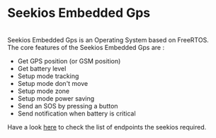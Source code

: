 <h1>Seekios Embedded Gps</h1>
<br>
<!--<img src="http://i63.tinypic.com/14wgmth.jpg" border="0"><br>-->
Seekios Embedded Gps is an Operating System based on FreeRTOS.
<br>
The core features of the Seekios Embedded Gps are :
<ul>
  <li>Get GPS position (or GSM position)</li>
  <li>Get battery level</li>
  <li>Setup mode tracking</li>
  <li>Setup mode don't move</li>
  <li>Setup mode zone</li>
  <li>Setup mode power saving</li>
  <li>Send an SOS by pressing a button</li>
  <li>Send notification when battery is critical</li>
</ul>
<p>Have a look <a target="_blank" href="https://github.com/StephanArnas/SeekiosWebApi">here</a> to check the list of endpoints the seekios required.</p>
